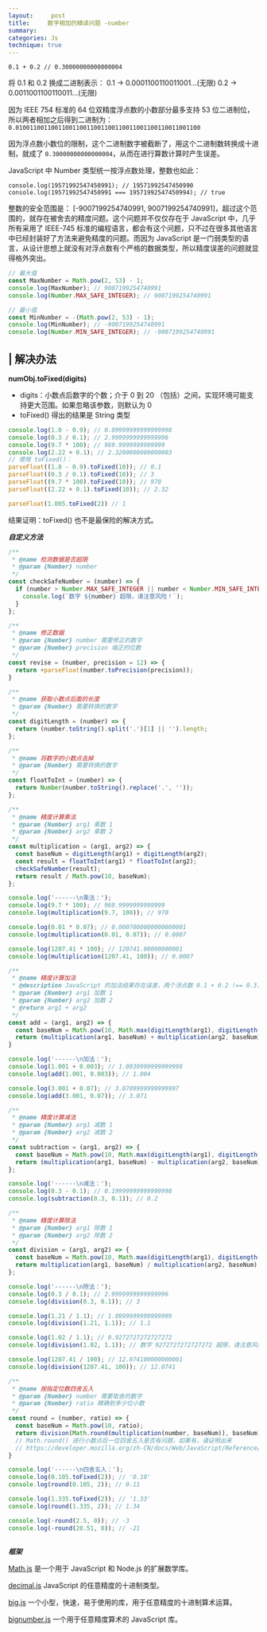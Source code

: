 ```yaml
---
layout:     post
title:     数字相加的精读问题 -number
summary:  
categories: Js
technique: true
---
```


 
`0.1 + 0.2 // 0.30000000000000004`

将 0.1 和 0.2 换成二进制表示：
    0.1 -> 0.0001100110011001...(无限)
    0.2 -> 0.0011001100110011...(无限)

因为 IEEE 754 标准的 64 位双精度浮点数的小数部分最多支持 53 位二进制位，所以两者相加之后得到二进制为：
`0.0100110011001100110011001100110011001100110011001100`

因为浮点数小数位的限制，这个二进制数字被截断了，用这个二进制数转换成十进制，就成了 `0.30000000000000004`，从而在进行算数计算时产生误差。

JavaScript 中 Number 类型统一按浮点数处理，整数也如此：

`console.log(19571992547450991); // 19571992547450990`
`console.log(19571992547450991 === 19571992547450994); // true`

整数的安全范围是： [-9007199254740991, 9007199254740991]，超过这个范围的，就存在被舍去的精度问题。这个问题并不仅仅存在于 JavaScript 中，几乎所有采用了 IEEE-745 标准的编程语言，都会有这个问题，只不过在很多其他语言中已经封装好了方法来避免精度的问题。而因为 JavaScript 是一门弱类型的语言，从设计思想上就没有对浮点数有个严格的数据类型，所以精度误差的问题就显得格外突出。

```javascript
// 最大值
const MaxNumber = Math.pow(2, 53) - 1;
console.log(MaxNumber); // 9007199254740991
console.log(Number.MAX_SAFE_INTEGER); // 9007199254740991

// 最小值
const MinNumber = -(Math.pow(2, 53) - 1);
console.log(MinNumber); // -9007199254740991
console.log(Number.MIN_SAFE_INTEGER); // -9007199254740991 
```

## | 解决办法

**numObj.toFixed(digits)**
 
- digits：小数点后数字的个数；介于 0 到 20 （包括）之间，实现环境可能支持更大范围。如果忽略该参数，则默认为 0
- toFixed() 得出的结果是 String 类型

```javascript
console.log(1.0 - 0.9); // 0.09999999999999998
console.log(0.3 / 0.1); // 2.9999999999999996
console.log(9.7 * 100); // 969.9999999999999
console.log(2.22 + 0.1); // 2.3200000000000003
// 使用 toFixed()： 
parseFloat((1.0 - 0.9).toFixed(10)); // 0.1   
parseFloat((0.3 / 0.1).toFixed(10)); // 3  
parseFloat((9.7 * 100).toFixed(10)); // 970
parseFloat((2.22 + 0.1).toFixed(10)); // 2.32 

parseFloat(1.005.toFixed(2)) // 1
```

结果证明：toFixed() 也不是最保险的解决方式。


***自定义方法***

```javascript
/**
 * @name 检测数据是否超限
 * @param {Number} number 
 */
const checkSafeNumber = (number) => {
  if (number > Number.MAX_SAFE_INTEGER || number < Number.MIN_SAFE_INTEGER) {
    console.log(`数字 ${number} 超限，请注意风险！`);
  }
};

/**
 * @name 修正数据
 * @param {Number} number 需要修正的数字
 * @param {Number} precision 端正的位数
 */
const revise = (number, precision = 12) => {
  return +parseFloat(number.toPrecision(precision));
}

/**
 * @name 获取小数点后面的长度
 * @param {Number} 需要转换的数字
 */
const digitLength = (number) => {
  return (number.toString().split('.')[1] || '').length;
};

/**
 * @name 将数字的小数点去掉
 * @param {Number} 需要转换的数字
 */
const floatToInt = (number) => {
  return Number(number.toString().replace('.', ''));
};

/**
 * @name 精度计算乘法
 * @param {Number} arg1 乘数 1
 * @param {Number} arg2 乘数 2
 */
const multiplication = (arg1, arg2) => {
  const baseNum = digitLength(arg1) + digitLength(arg2);
  const result = floatToInt(arg1) * floatToInt(arg2);
  checkSafeNumber(result);
  return result / Math.pow(10, baseNum); 
};

console.log('------\n乘法：');
console.log(9.7 * 100); // 969.9999999999999
console.log(multiplication(9.7, 100)); // 970

console.log(0.01 * 0.07); // 0.0007000000000000001
console.log(multiplication(0.01, 0.07)); // 0.0007

console.log(1207.41 * 100); // 120741.00000000001
console.log(multiplication(1207.41, 100)); // 0.0007

/**
 * @name 精度计算加法
 * @description JavaScript 的加法结果存在误差，两个浮点数 0.1 + 0.2 !== 0.3，使用这方法能去除误差。
 * @param {Number} arg1 加数 1
 * @param {Number} arg2 加数 2
 * @return arg1 + arg2
 */
const add = (arg1, arg2) => {
  const baseNum = Math.pow(10, Math.max(digitLength(arg1), digitLength(arg2)));
  return (multiplication(arg1, baseNum) + multiplication(arg2, baseNum)) / baseNum;
}

console.log('------\n加法：');
console.log(1.001 + 0.003); // 1.0039999999999998
console.log(add(1.001, 0.003)); // 1.004

console.log(3.001 + 0.07); // 3.0709999999999997
console.log(add(3.001, 0.07)); // 3.071

/**
 * @name 精度计算减法
 * @param {Number} arg1 减数 1
 * @param {Number} arg2 减数 2
 */
const subtraction = (arg1, arg2) => {
  const baseNum = Math.pow(10, Math.max(digitLength(arg1), digitLength(arg2)));
  return (multiplication(arg1, baseNum) - multiplication(arg2, baseNum)) / baseNum;
};

console.log('------\n减法：');
console.log(0.3 - 0.1); // 0.19999999999999998
console.log(subtraction(0.3, 0.1)); // 0.2

/**
 * @name 精度计算除法
 * @param {Number} arg1 除数 1
 * @param {Number} arg2 除数 2
 */
const division = (arg1, arg2) => {
  const baseNum = Math.pow(10, Math.max(digitLength(arg1), digitLength(arg2)));
  return multiplication(arg1, baseNum) / multiplication(arg2, baseNum);
};

console.log('------\n除法：');
console.log(0.3 / 0.1); // 2.9999999999999996
console.log(division(0.3, 0.1)); // 3

console.log(1.21 / 1.1); // 1.0999999999999999
console.log(division(1.21, 1.1)); // 1.1

console.log(1.02 / 1.1); // 0.9272727272727272
console.log(division(1.02, 1.1)); // 数字 9272727272727272 超限，请注意风险！0.9272727272727272

console.log(1207.41 / 100); // 12.074100000000001
console.log(division(1207.41, 100)); // 12.0741

/**
 * @name 按指定位数四舍五入
 * @param {Number} number 需要取舍的数字
 * @param {Number} ratio 精确到多少位小数
 */
const round = (number, ratio) => {
  const baseNum = Math.pow(10, ratio);
  return division(Math.round(multiplication(number, baseNum)), baseNum);
  // Math.round() 进行小数点后一位四舍五入是否有问题，如果有，请证明出来
  // https://developer.mozilla.org/zh-CN/docs/Web/JavaScript/Reference/Global_Objects/Math/round
}

console.log('------\n四舍五入：');
console.log(0.105.toFixed(2)); // '0.10'
console.log(round(0.105, 2)); // 0.11

console.log(1.335.toFixed(2)); // '1.33'
console.log(round(1.335, 2)); // 1.34

console.log(-round(2.5, 0)); // -3
console.log(-round(20.51, 0)); // -21
 
```

***框架***


[Math.js](https://mathjs.org/) 是一个用于 JavaScript 和 Node.js 的扩展数学库。

[decimal.js](http://mikemcl.github.io/decimal.js/) JavaScript 的任意精度的十进制类型。

[big.js](http://mikemcl.github.io/big.js/) 一个小型，快速，易于使用的库，用于任意精度的十进制算术运算。


[bignumber.js](https://mikemcl.github.io/bignumber.js/) 一个用于任意精度算术的 JavaScript 库。




